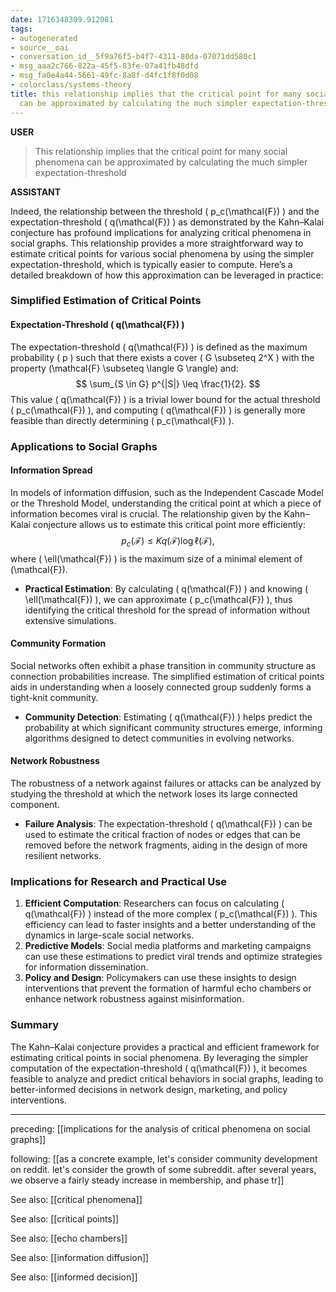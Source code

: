 ```yaml
---
date: 1716348309.912081
tags:
- autogenerated
- source__oai
- conversation_id__5f9a76f5-b4f7-4311-80da-07071dd580c1
- msg_aaa2c766-822a-45f5-83fe-07a41fb48dfd
- msg_fa0e4a44-5661-49fc-8a8f-d4fc1f8f0d08
- colorclass/systems-theory
title: this relationship implies that the critical point for many social phenomena
  can be approximated by calculating the much simpler expectation-threshold
---
```


**USER**

>This relationship implies that the critical point for many social phenomena can be approximated by calculating the much simpler expectation-threshold


**ASSISTANT**

Indeed, the relationship between the threshold \( p_c(\mathcal{F}) \) and the expectation-threshold \( q(\mathcal{F}) \) as demonstrated by the Kahn–Kalai conjecture has profound implications for analyzing critical phenomena in social graphs. This relationship provides a more straightforward way to estimate critical points for various social phenomena by using the simpler expectation-threshold, which is typically easier to compute. Here’s a detailed breakdown of how this approximation can be leveraged in practice:

### Simplified Estimation of Critical Points

#### Expectation-Threshold \( q(\mathcal{F}) \)

The expectation-threshold \( q(\mathcal{F}) \) is defined as the maximum probability \( p \) such that there exists a cover \( G \subseteq 2^X \) with the property \(\mathcal{F} \subseteq \langle G \rangle\) and:
$$
\sum_{S \in G} p^{|S|} \leq \frac{1}{2}.
$$
This value \( q(\mathcal{F}) \) is a trivial lower bound for the actual threshold \( p_c(\mathcal{F}) \), and computing \( q(\mathcal{F}) \) is generally more feasible than directly determining \( p_c(\mathcal{F}) \).

### Applications to Social Graphs

#### Information Spread

In models of information diffusion, such as the Independent Cascade Model or the Threshold Model, understanding the critical point at which a piece of information becomes viral is crucial. The relationship given by the Kahn–Kalai conjecture allows us to estimate this critical point more efficiently:
$$
p_c(\mathcal{F}) \leq K q(\mathcal{F}) \log \ell(\mathcal{F}),
$$
where \( \ell(\mathcal{F}) \) is the maximum size of a minimal element of \(\mathcal{F}\).

- **Practical Estimation**: By calculating \( q(\mathcal{F}) \) and knowing \( \ell(\mathcal{F}) \), we can approximate \( p_c(\mathcal{F}) \), thus identifying the critical threshold for the spread of information without extensive simulations.

#### Community Formation

Social networks often exhibit a phase transition in community structure as connection probabilities increase. The simplified estimation of critical points aids in understanding when a loosely connected group suddenly forms a tight-knit community.

- **Community Detection**: Estimating \( q(\mathcal{F}) \) helps predict the probability at which significant community structures emerge, informing algorithms designed to detect communities in evolving networks.

#### Network Robustness

The robustness of a network against failures or attacks can be analyzed by studying the threshold at which the network loses its large connected component.

- **Failure Analysis**: The expectation-threshold \( q(\mathcal{F}) \) can be used to estimate the critical fraction of nodes or edges that can be removed before the network fragments, aiding in the design of more resilient networks.

### Implications for Research and Practical Use

1. **Efficient Computation**: Researchers can focus on calculating \( q(\mathcal{F}) \) instead of the more complex \( p_c(\mathcal{F}) \). This efficiency can lead to faster insights and a better understanding of the dynamics in large-scale social networks.
2. **Predictive Models**: Social media platforms and marketing campaigns can use these estimations to predict viral trends and optimize strategies for information dissemination.
3. **Policy and Design**: Policymakers can use these insights to design interventions that prevent the formation of harmful echo chambers or enhance network robustness against misinformation.

### Summary

The Kahn–Kalai conjecture provides a practical and efficient framework for estimating critical points in social phenomena. By leveraging the simpler computation of the expectation-threshold \( q(\mathcal{F}) \), it becomes feasible to analyze and predict critical behaviors in social graphs, leading to better-informed decisions in network design, marketing, and policy interventions.


---

preceding: [[implications for the analysis of critical phenomena on social graphs]]  


following: [[as a concrete example, let's consider community development on reddit. let's consider the growth of some subreddit. after several years, we observe a fairly steady increase in membership, and phase tr]]

See also: [[critical phenomena]]


See also: [[critical points]]


See also: [[echo chambers]]


See also: [[information diffusion]]


See also: [[informed decision]]